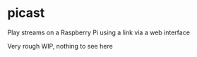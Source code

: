 # picast
Play streams on a Raspberry Pi using a link via a web interface

Very rough WIP, nothing to see here
